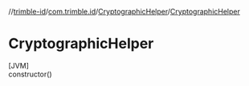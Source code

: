 //[trimble-id](../../../index.md)/[com.trimble.id](../index.md)/[CryptographicHelper](index.md)/[CryptographicHelper](-cryptographic-helper.md)

# CryptographicHelper

[JVM]\
constructor()
